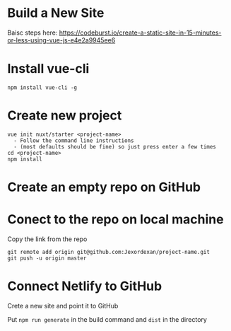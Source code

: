 # Build a New Site

Baisc steps here: https://codeburst.io/create-a-static-site-in-15-minutes-or-less-using-vue-js-e4e2a9945ee6

# Install vue-cli
```
npm install vue-cli -g
```

# Create new project
```
vue init nuxt/starter <project-name>
  - Follow the command line instructions
  - (most defaults should be fine) so just press enter a few times
cd <project-name>
npm install
```

# Create an empty repo on GitHub

# Conect to the repo on local machine
Copy the link from the repo
```
git remote add origin git@github.com:Jexordexan/project-name.git
git push -u origin master
```

# Connect Netlify to GitHub
Crete a new site and point it to GitHub

Put `npm run generate` in the build command and `dist` in the directory
